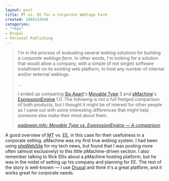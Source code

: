 ```yaml
--- 
layout: post
title: MT vs. EE for a Corporate Weblogs Farm
created: 1084143540
categories: 
- "*nix"
- Drupal
- Personal Publishing
---
```

<blockquote>
<p>I'm in the process of evaluating several weblog solutions for building a <em>corporate weblogs farm</em>. In other words, I'm looking for a solution that would allow a company, with a simple (if not single) software installment on its existing web platform, to host any number of internal and/or external weblogs.</p>
<p>&#8230;</p>
<p>I ended up comparing <a href="http://www.sixapart.com/">Six Apart</a>'s <a href="http://www.movabletype.org/">Movable Type</a> 3 and <a href="http://pmachine.com/">pMachine</a>'s <a href="http://pmachine.com/expressionengine/">ExpressionEngine</a> 1.0. The following is not a full fledged comparison of both products, but I thought it might be of interest for other people as I came out with some interesting differences that might help someone else make their mind about them.</p>
<cite><a href="http://www.padawan.info/weblog/movable_type_vs_expressionengine_a_comparison.html">padawan.info: Movable Type vs. ExpressionEngine &mdash; A comparison</a></cite>
</blockquote>

<p>A good overview of <acronym title="MovableType">MT</acronym> vs. <acronym title="Expression Engine">EE</acronym>, in this case for their usefulness in a corporate setting. pMachine was my first true weblog system. I had been using <a href="http://phpwebsite.appstate.edu/">phpWebSite</a> for my tech news, but found that I was posting more often (almost exclusively) to this little pMachine-driven section. I also remember talking to Rick Ellis about a pMachine hosting platform, but he was in the midst of setting up his company and planning for EE. The rest of the story is well-known &mdash; I use <a href="http://www.drupal.org">Drupal</a> and think it's a great platform, and it works great for corporate needs.</p>

